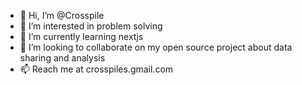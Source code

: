 - 👋 Hi, I’m @Crosspile
- 👀 I’m interested in problem solving
- 🌱 I’m currently learning nextjs
- 💞️ I’m looking to collaborate on my open source project about data sharing and analysis
- 📫 Reach me at crosspiles.gmail.com

<!---
Crosspile/Crosspile is a ✨ special ✨ repository because its `README.md` (this file) appears on your GitHub profile.
You can click the Preview link to take a look at your changes.
--->
